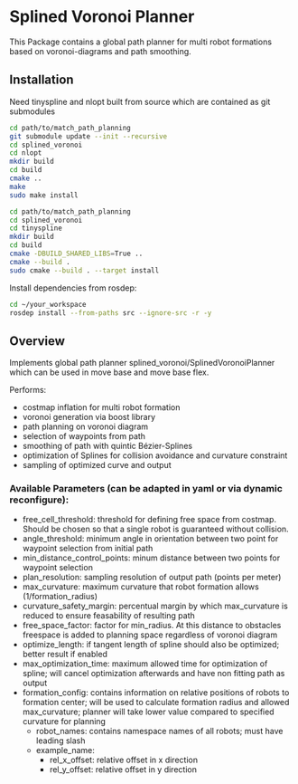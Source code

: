 # Splined Voronoi Planner

This Package contains a global path planner for multi robot formations based on voronoi-diagrams and path smoothing.

## Installation

Need tinyspline and nlopt built from source which are contained as git submodules

```bash
cd path/to/match_path_planning
git submodule update --init --recursive
cd splined_voronoi
cd nlopt
mkdir build
cd build
cmake ..
make
sudo make install

cd path/to/match_path_planning
cd splined_voronoi
cd tinyspline
mkdir build
cd build
cmake -DBUILD_SHARED_LIBS=True ..
cmake --build .
sudo cmake --build . --target install
```

Install dependencies from rosdep:
```bash
cd ~/your_workspace
rosdep install --from-paths src --ignore-src -r -y
```

## Overview

Implements global path planner splined_voronoi/SplinedVoronoiPlanner which can be used in move base and move base flex.

Performs:
- costmap inflation for multi robot formation
- voronoi generation via boost library
- path planning on voronoi diagram
- selection of waypoints from path
- smoothing of path with quintic Bézier-Splines
- optimization of Splines for collision avoidance and curvature constraint
- sampling of optimized curve and output


### Available Parameters (can be adapted in yaml or via dynamic reconfigure):
- free_cell_threshold: threshold for defining free space from costmap. Should be chosen so that a single robot is guaranteed without collision.
- angle_threshold: minimum angle in orientation between two point for waypoint selection from initial path
- min_distance_control_points: minum distance between two points for waypoint selection
- plan_resolution: sampling resolution of output path (points per meter)
- max_curvature: maximum curvature that robot formation allows (1/formation_radius)
- curvature_safety_margin: percentual margin by which max_curvature is reduced to ensure feasability of resulting path
- free_space_factor: factor for min_radius. At this distance to obstacles freespace is added to planning space regardless of voronoi diagram
- optimize_length: if tangent length of spline should also be optimized; better result if enabled
- max_optimization_time: maximum allowed time for optimization of spline; will cancel optimization afterwards and have non fitting path as output
- formation_config: contains information on relative positions of robots to formation center; will be used to calculate formation radius and allowed max_curvature; planner will take lower value compared to specified curvature for planning
    - robot_names: contains namespace names of all robots; must have leading slash
    - example_name:
        - rel_x_offset: relative offset in x direction
        - rel_y_offset: relative offset in y direction
